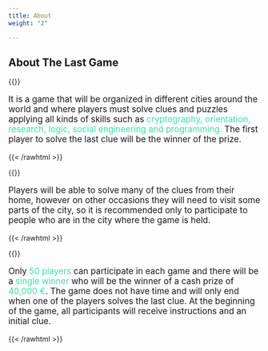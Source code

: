 ```yaml
---
title: About
weight: "2"

---
```

## About The Last Game

{{<rawhtml >}}

<cc style="font-size: 17px">

It is a game that will be organized in different cities around the world and where players must solve clues and puzzles applying all kinds of skills such as <span style="color:#42DCA3">cryptography, orientation, research, logic, social engineering and programming. </span> The first player to solve the last clue will be the winner of the prize.

</cc>

{{< /rawhtml >}}
&nbsp;

{{<rawhtml >}}

<cc style="font-size: 17px">

Players will be able to solve many of the clues from their home, however on other occasions they will need to visit some parts of the city, so it is recommended only to participate to people who are in the city where the game is held.

</cc>

{{< /rawhtml >}}
&nbsp;

{{<rawhtml >}}

<cc style="font-size: 17px">

Only <span style="color:#42DCA3">50 players</span> can participate in each game and there will be a <span style="color:#42DCA3"> single winner </span> who will be the winner of a cash prize of <span style="color:#42DCA3"> 40,000 €</span>. The game does not have time and will only end when one of the players solves the last clue. At the beginning of the game, all participants will receive instructions and an initial clue.

</cc>

{{< /rawhtml >}}

<!---
![Example image](/img/demo.jpg)
\-->
